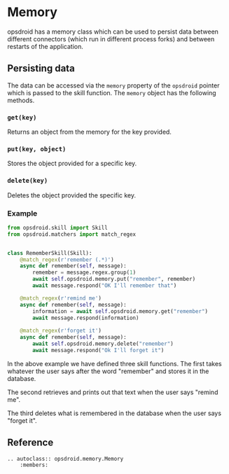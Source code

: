# Memory

opsdroid has a memory class which can be used to persist data between different connectors (which run in different process forks) and between restarts of the application.

## Persisting data

The data can be accessed via the `memory` property of the `opsdroid` pointer which is passed to the skill function. The `memory` object has the following methods.

### `get(key)`

Returns an object from the memory for the key provided.

### `put(key, object)`

Stores the object provided for a specific key.

### `delete(key)`

Deletes the object provided the specific key.

### Example

```python
from opsdroid.skill import Skill
from opsdroid.matchers import match_regex


class RememberSkill(Skill):
    @match_regex(r'remember (.*)')
    async def remember(self, message):
        remember = message.regex.group(1)
        await self.opsdroid.memory.put("remember", remember)
        await message.respond("OK I'll remember that")

    @match_regex(r'remind me')
    async def remember(self, message):
        information = await self.opsdroid.memory.get("remember")
        await message.respond(information)
        
    @match_regex(r'forget it')
    async def remember(self, message):
        await self.opsdroid.memory.delete("remember")
        await message.respond("Ok I'll forget it")
```

In the above example we have defined three skill functions. The first takes whatever the user says after the word "remember" and stores it in the database.

The second retrieves and prints out that text when the user says "remind me".

The third deletes what is remembered in the database when the user says "forget it".
## Reference

```eval_rst
.. autoclass:: opsdroid.memory.Memory
    :members:
```
